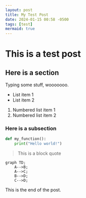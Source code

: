 ```yaml
---
layout: post
title: My Test Post
date: 2024-01-15 00:58 -0500
tags: [test]
mermaid: true
---
```


# This is a test post

## Here is a section

Typing some stuff, wooooooo.

- List item 1
- List item 2

1. Numbered list item 1
2. Numbered list item 2

### Here is a subsection

```python
def my_function():
    print("Hello world!")
```

> This is a block quote

```mermaid
graph TD;
    A-->B;
    A-->C;
    B-->D;
    C-->D;
```

This is the end of the post.